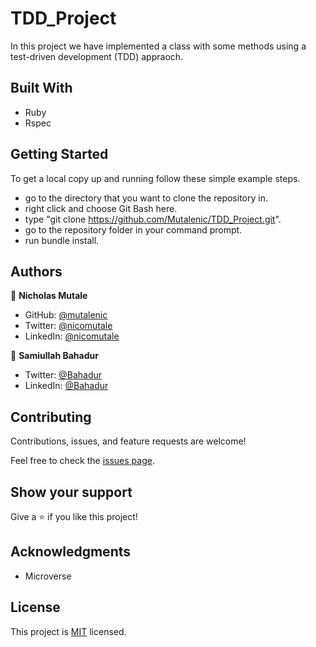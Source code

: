 # TDD_Project
In this project we have implemented a class with some methods using a test-driven development (TDD) appraoch.

## Built With
- Ruby
- Rspec

## Getting Started
To get a local copy up and running follow these simple example steps.

- go to the directory that you want to clone the repository in.
- right click and choose Git Bash here.
- type "git clone https://github.com/Mutalenic/TDD_Project.git".
- go to the repository folder in your command prompt.
- run bundle install.


## Authors

👤 **Nicholas Mutale**

- GitHub: [@mutalenic](https://github.com/Mutalenic)
- Twitter: [@nicomutale](https://twitter.com/nicomutale)
- LinkedIn: [@nicomutale](https://www.linkedin.com/in/nicomutale/)

👤 **Samiullah Bahadur**

- Twitter: [@Bahadur](https://twitter.com/Samiull88496331)
- LinkedIn: [@Bahadur](https://www.linkedin.com/in/samiullah-bahadur/)

## Contributing

Contributions, issues, and feature requests are welcome!

Feel free to check the [issues page](../../issues/).

## Show your support

Give a ⭐️ if you like this project!


## Acknowledgments

- Microverse 

## License
This project is [MIT](./LICENSE) licensed.
